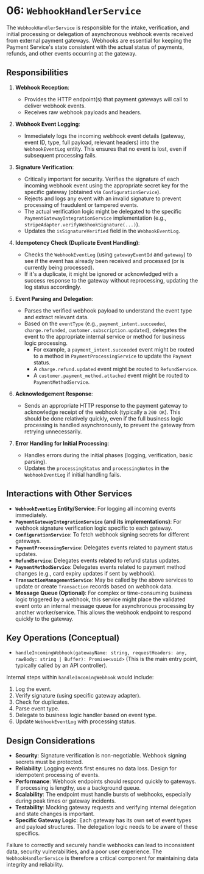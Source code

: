 # 06: `WebhookHandlerService`

The `WebhookHandlerService` is responsible for the intake, verification, and initial processing or delegation of asynchronous webhook events received from external payment gateways. Webhooks are essential for keeping the Payment Service's state consistent with the actual status of payments, refunds, and other events occurring at the gateway.

## Responsibilities

1.  **Webhook Reception**: 
    *   Provides the HTTP endpoint(s) that payment gateways will call to deliver webhook events.
    *   Receives raw webhook payloads and headers.

2.  **Webhook Event Logging**: 
    *   Immediately logs the incoming webhook event details (gateway, event ID, type, full payload, relevant headers) into the `WebhookEventLog` entity. This ensures that no event is lost, even if subsequent processing fails.

3.  **Signature Verification**: 
    *   Critically important for security. Verifies the signature of each incoming webhook event using the appropriate secret key for the specific gateway (obtained via `ConfigurationService`).
    *   Rejects and logs any event with an invalid signature to prevent processing of fraudulent or tampered events.
    *   The actual verification logic might be delegated to the specific `PaymentGatewayIntegrationService` implementation (e.g., `stripeAdapter.verifyWebhookSignature(...)`).
    *   Updates the `isSignatureVerified` field in the `WebhookEventLog`.

4.  **Idempotency Check (Duplicate Event Handling)**: 
    *   Checks the `WebhookEventLog` (using `gatewayEventId` and `gateway`) to see if the event has already been received and processed (or is currently being processed). 
    *   If it's a duplicate, it might be ignored or acknowledged with a success response to the gateway without reprocessing, updating the log status accordingly.

5.  **Event Parsing and Delegation**: 
    *   Parses the verified webhook payload to understand the event type and extract relevant data.
    *   Based on the `eventType` (e.g., `payment_intent.succeeded`, `charge.refunded`, `customer.subscription.updated`), delegates the event to the appropriate internal service or method for business logic processing.
        *   For example, a `payment_intent.succeeded` event might be routed to a method in `PaymentProcessingService` to update the `Payment` status.
        *   A `charge.refund.updated` event might be routed to `RefundService`.
        *   A `customer.payment_method.attached` event might be routed to `PaymentMethodService`.

6.  **Acknowledgement Response**: 
    *   Sends an appropriate HTTP response to the payment gateway to acknowledge receipt of the webhook (typically a `200 OK`). This should be done relatively quickly, even if the full business logic processing is handled asynchronously, to prevent the gateway from retrying unnecessarily.

7.  **Error Handling for Initial Processing**: 
    *   Handles errors during the initial phases (logging, verification, basic parsing).
    *   Updates the `processingStatus` and `processingNotes` in the `WebhookEventLog` if initial handling fails.

## Interactions with Other Services

*   **`WebhookEventLog` Entity/Service**: For logging all incoming events immediately.
*   **`PaymentGatewayIntegrationService` (and its implementations)**: For webhook signature verification logic specific to each gateway.
*   **`ConfigurationService`**: To fetch webhook signing secrets for different gateways.
*   **`PaymentProcessingService`**: Delegates events related to payment status updates.
*   **`RefundService`**: Delegates events related to refund status updates.
*   **`PaymentMethodService`**: Delegates events related to payment method changes (e.g., card expiry updates if sent by webhook).
*   **`TransactionManagementService`**: May be called by the above services to update or create `Transaction` records based on webhook data.
*   **Message Queue (Optional)**: For complex or time-consuming business logic triggered by a webhook, this service might place the validated event onto an internal message queue for asynchronous processing by another worker/service. This allows the webhook endpoint to respond quickly to the gateway.

## Key Operations (Conceptual)

*   `handleIncomingWebhook(gatewayName: string, requestHeaders: any, rawBody: string | Buffer): Promise<void>` (This is the main entry point, typically called by an API controller).

Internal steps within `handleIncomingWebhook` would include:
1.  Log the event.
2.  Verify signature (using specific gateway adapter).
3.  Check for duplicates.
4.  Parse event type.
5.  Delegate to business logic handler based on event type.
6.  Update `WebhookEventLog` with processing status.

## Design Considerations

*   **Security**: Signature verification is non-negotiable. Webhook signing secrets must be protected.
*   **Reliability**: Logging events first ensures no data loss. Design for idempotent processing of events.
*   **Performance**: Webhook endpoints should respond quickly to gateways. If processing is lengthy, use a background queue.
*   **Scalability**: The endpoint must handle bursts of webhooks, especially during peak times or gateway incidents.
*   **Testability**: Mocking gateway requests and verifying internal delegation and state changes is important.
*   **Specific Gateway Logic**: Each gateway has its own set of event types and payload structures. The delegation logic needs to be aware of these specifics.

Failure to correctly and securely handle webhooks can lead to inconsistent data, security vulnerabilities, and a poor user experience. The `WebhookHandlerService` is therefore a critical component for maintaining data integrity and reliability.
